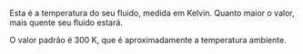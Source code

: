 Esta é a temperatura do seu fluido, medida em Kelvin. Quanto maior o valor, mais quente seu fluido estará.

O valor padrão é 300 K, que é aproximadamente a temperatura ambiente.
